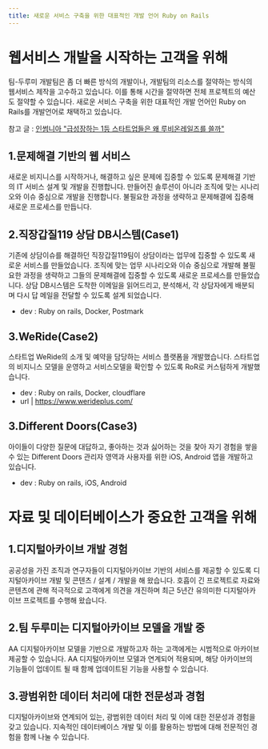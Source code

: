 ```yaml
---
title: 새로운 서비스 구축을 위한 대표적인 개발 언어 Ruby on Rails
---
```


# 웹서비스 개발을 시작하는 고객을 위해

팀-두루미 개발팀은 좀 더 빠른 방식의 개발이나, 개발팀의 리소스를 절약하는 방식의 웹서비스 제작을 고수하고 있습니다. 이를 통해 시간을 절약하면 전체 프로젝트의 예산도 절약할 수 있습니다. 새로운 서비스 구축을 위한 대표적인 개발 언어인 Ruby on Rails를 개발언어로 채택하고 있습니다. 

참고 글 : [인썸니아 "급성장하는 1등 스타트업들은 왜 루비온레일즈를 쓸까"](https://brunch.co.kr/@jamess/44?fbclid=IwAR314H5LEyMCYn47sPaX-7GGMq_NhY_PBvcOOhHLZfja1s_kQVZFwWSaeyk)

## 1.문제해결 기반의 웹 서비스

새로운 비지니스를 시작하거나, 해결하고 싶은 문제에 집중할 수 있도록 문제해결 기반의 IT 서비스 설계 및 개발을 진행합니다. 만들어진 솔루션이 아니라 조직에 맞는 시나리오와 이슈 중심으로 개발을 진행합니다. 불필요한 과정을 생략하고 문제해결에 집중해 새로운 프로세스를 만듭니다. 

## 2.직장갑질119 상담 DB시스템(Case1)

기존에 상담이슈를 해결하던 직장갑질119팀이 상담이라는 업무에 집중할 수 있도록 새로운 서비스를 만들었습니다. 조직에 맞는 업무 시나리오와 이슈 중심으로 개발해 불필요한 과정을 생략하고 그들의 문제해결에 집중할 수 있도록 새로운 프로세스를 만들었습니다. 상담 DB시스템은 도착한 이메일을 읽어드리고, 분석해서, 각 상담자에게 배분되며 다시 답 메일을 전달할 수 있도록 설계 되었습니다. 

- dev : Ruby on rails, Docker, Postmark

## 3.WeRide(Case2)

스타트업 WeRide의 소개 및 예약을 담당하는 서비스 플랫폼을 개발했습니다. 스타트업의 비지니스 모델을 운영하고 서비스모델을 확인할 수 있도록 RoR로 커스텀하게 개발했습니다. 

- dev : Ruby on rails, Docker, cloudflare
- url | https://www.werideplus.com/

## 3.Different Doors(Case3)

아이들이 다양한 질문에 대답하고, 좋아하는 것과 싫어하는 것을 찾아 자기 경험을 쌓을 수 있는 Different Doors 관리자 영역과 사용자를 위한 iOS, Android 앱을 개발하고 있습니다. 

- dev : Ruby on rails, iOS, Android


# 자료 및 데이터베이스가 중요한 고객을 위해

## 1.디지털아카이브 개발 경험

공공성을 가진 조직과 연구자들이 디지털아카이브 기반의 서비스를 제공할 수 있도록 디지털아카이브 개발 및 콘텐츠 / 설계 / 개발을 해 왔습니다. 호흡이 긴 프로젝트로 자료와 콘텐츠에 관해 적극적으로 고객에게 의견을 개진하며 최근 5년간 유의미한 디지털아카이브 프로젝트를 수행해 왔습니다.


## 2.팀 두루미는 디지털아카이브 모델을 개발 중

AA 디지털아카이브 모델을 기반으로 개발하고자 하는 고객에게는 시범적으로 아카이브 제공할 수 있습니다. AA 디지털아카이브 모델과 연계되어 적용되며, 해당 아카이브의 기능들이 업데이트 될 때 함께 업데이트된 기능을 사용할 수 있습니다. 

## 3.광범위한 데이터 처리에 대한 전문성과 경험

디지털아카이브와 연계되어 있는, 광범위한 데이터 처리 및 이에 대한 전문성과 경험을 갖고 있습니다. 지속적인 데이터베이스 개발 및 이를 활용하는 방법에 대해 전문적인 경험을 함께 나눌 수 있습니다.  
